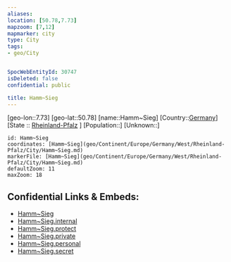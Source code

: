 ```yaml
---
aliases: 
location: [50.78,7.73]
mapzoom: [7,12] 
mapmarker: city 
type: City
tags:
- geo/City


SpocWebEntityId: 30747
isDeleted: false
confidential: public

title: Hamm~Sieg
---
```

[geo-lon::7.73]
[geo-lat::50.78]
[name::Hamm~Sieg]
[Country::[Germany](geo/Continent/Europe/Germany.md)]
[State :: [Rheinland-Pfalz](geo/Continent/Europe/Germany/West/Rheinland-Pfalz.md) ]
[Population::]
[Unknown::]


```leaflet
id: Hamm~Sieg
coordinates: [Hamm~Sieg](geo/Continent/Europe/Germany/West/Rheinland-Pfalz/City/Hamm~Sieg.md)
markerFile: [Hamm~Sieg](geo/Continent/Europe/Germany/West/Rheinland-Pfalz/City/Hamm~Sieg.md)
defaultZoom: 11 
maxZoom: 18
```


## Confidential Links & Embeds: 
- [Hamm~Sieg](../../../../../../../../_public/geo/Continent/Europe/Germany/West/Rheinland-Pfalz/City/Hamm~Sieg.md) 
- [Hamm~Sieg.internal](../../../../../../../../_internal/geo/Continent/Europe/Germany/West/Rheinland-Pfalz/City/Hamm~Sieg.internal.md) 
- [Hamm~Sieg.protect](../../../../../../../../_protect/geo/Continent/Europe/Germany/West/Rheinland-Pfalz/City/Hamm~Sieg.protect.md) 
- [Hamm~Sieg.private](../../../../../../../../_private/geo/Continent/Europe/Germany/West/Rheinland-Pfalz/City/Hamm~Sieg.private.md) 
- [Hamm~Sieg.personal](../../../../../../../../_personal/geo/Continent/Europe/Germany/West/Rheinland-Pfalz/City/Hamm~Sieg.personal.md) 
- [Hamm~Sieg.secret](../../../../../../../../_secret/geo/Continent/Europe/Germany/West/Rheinland-Pfalz/City/Hamm~Sieg.secret.md) 
